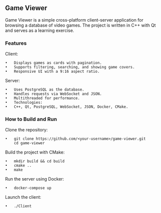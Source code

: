 ## Game Viewer

Game Viewer is a simple cross-platform client-server application for browsing a database of video games. The project is written in C++ with Qt and serves as a learning exercise.

### Features

Client:

	•	Displays games as cards with pagination.
	•	Supports filtering, searching, and showing game covers.
	•	Responsive UI with a 9:16 aspect ratio.
Server:

	•	Uses PostgreSQL as the database.
	•	Handles requests via WebSocket and JSON.
	•	Multithreaded for performance.
	•	Technologies:
	•	C++, Qt, PostgreSQL, WebSocket, JSON, Docker, CMake.

### How to Build and Run

Clone the repository:

	•	git clone https://github.com/<your-username>/game-viewer.git  
		cd game-viewer  


Build the project with CMake:

	•	mkdir build && cd build  
	•	cmake ..  
	•	make  
 
Run the server using Docker:

	•	docker-compose up  


Launch the client:

	•	./Client  
